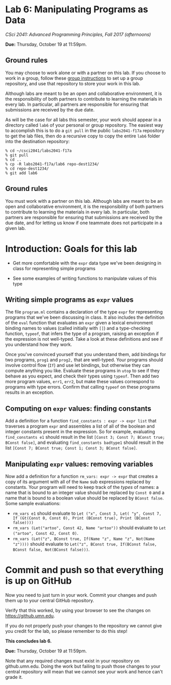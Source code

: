 # Lab 6: Manipulating Programs as Data

*CSci 2041: Advanced Programming Principles, Fall 2017 (afternoons)*

**Due:** Thursday, October 19 at 11:59pm.

## Ground rules

You may choose to work alone or with a partner on this lab. If you choose to work in a group, follow these [group instructions](group-instructions.md) to set up a group repository, and use that repository to store your work in this lab.

Although labs are meant to be an open and collaborative environment, it is the
responsibility of both partners to contribute to learning the materials in every
lab. In particular, all partners are responsible for ensuring that submissions
are received by the due date.

As will be the case for all labs this semester, your work should appear in a directory called `lab6` of your personal or group repository.  The easiest way to accomplish this is to do a `git pull` in the public `labs2041-f17a` repository to get the lab files, then do a recursive copy to copy the entire `lab6` folder into the destination repository:

```
% cd ~/csci2041/labs2041-f17a
% git pull
% cd ..
% cp -R labs2041-f17a/lab6 repo-dest1234/
% cd repo-dest1234/
% git add lab6
```
## Ground rules

You must work with a partner on this lab.  Although labs are meant to
be an open and collaborative environment, it is the responsibility of
both partners to contribute to learning the materials in every lab.
In particular, both partners are responsible for ensuring that submissions are
received by the due date, and for letting us know if one teammate does
not participate in a given lab.

# Introduction: Goals for this lab

+ Get more comfortable with the `expr` data type we've been designing
in class for representing simple programs

+ See some examples of writing functions to manipulate values of this
type


## Writing simple programs as `expr` values

The file `program.ml` contains a declaration of the type `expr` for
representing programs that we've been discussing in class.  It also
includes the definition of the `eval` function that evaluates an
`expr` given a lexical environment binding names to values (called
initially with `[]`) and a type-checking function, `typeof`, that
infers the type of a program, raising an exception if the expression
is not well-typed.  Take a look at these definitions and see if you
understand how they work.

Once you've convinced yourself that you understand them, add bindings for two
programs, `prog1` and `prog2,` that are well-typed.  Your programs should
involve control flow (`If`) and use let bindings, but otherwise they can compute
anything you like.  Evaluate these programs in `utop` to see if they behave as
you expect, and check their types using `typeof`.  Then add two more program
values, `err1`, `err2`, but make these values correspond to programs with type errors.  Confirm that calling `typeof` on these programs results in an exception.

## Computing on  `expr` values: finding constants

Add a definition for a function `find_constants : expr ->
expr list` that traverses a program `expr` and assembles a list of all
of the boolean and integer constants present in the expression. So for
example, evaluating `find_constants e1` should result in the list
`[Const 3; Const 7; BConst true; BConst false]`, and evaluating
`find_constants badtype1` should result in the list
`[Const 7; BConst true; Const 1; Const 3; BConst false]`.

## Manipulating `expr` values: removing variables

Now add a definition for a function `rm_vars: expr -> expr` that
creates a copy of its argument with all of the `Name` sub expressions
replaced by constants.  Your program will need to keep track of the
_types_ of names: a name that is bound to an integer value should
be replaced by `Const 0` and a name that is bound to a boolean value
should be replaced by `BConst false`.  Some sample evaluations:

+ `rm_vars e1` should evaluate to
  `Let ("x", Const 3, Let( "y", Const 7, If (Gt(Const 0, Const 0), Print
  (BConst true), Print (BConst false))))`
 + `rm_vars (Let("artoo", Const 42, Name "artoo"))` should evaluate to
   `Let ("artoo", Const 42, Const 0)`.
 + `rm_vars (Let("z", BConst true, If(Name "z", Name "z", Not(Name
  "z"))))` should evaluate to `Let("z", BConst true, If(BConst false,
  BConst false, Not(BConst false)))`.


# Commit and push so that everything is up on GitHub

Now you need to just turn in your work. Commit your changes and push
them up to your central GitHub repository.

Verify that this worked, by using your browser to see the changes on
https://github.umn.edu.

If you do not properly push your changes to the repository we
cannot give you credit for the lab, so please remember to do this
step!

__This concludes lab 6.__

**Due:** Thursday, October 19 at 11:59pm.

Note that any required changes must exist in your repository on
github.umn.edu. Doing the work but failing to push those changes
to your central repository will mean that we cannot see your work
and hence can't grade it.
